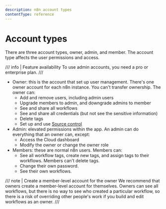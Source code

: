 ```yaml
---
description: n8n account types
contentType: reference
---
```


# Account types

There are three account types, owner, admin, and member. The account type affects the user permissions and access.

/// info | Feature availability
To use admin accounts, you need a pro or enterprise plan.
///

* Owner: this is the account that set up user management. There's one owner account for each n8n instance. You can't transfer ownership.
  The owner can:
    * Add and remove users, including admin users
	* Upgrade members to admin, and downgrade admins to member
    * See and share all workflows    
	* See and share all credentials (but not see the sensitive information)
	* Delete tags
	* Set up and use [Source control](/source-control-environments/)
* Admin: elevated permissions within the app.
  An admin can do everything that an owner can, except:
	* Access the Cloud dashboard
	* Modify the owner or change the owner role
* Members: these are normal n8n users.
  Members can:
    * See all workflow tags, create new tags, and assign tags to their workflows. Members can't delete tags.
    * Change their own password.
    * See their own workflows.

/// note | Create a member-level account for the owner
We recommend that owners create a member-level account for themselves. Owners can see all workflows, but there is no way to see who created a particular workflow, so there is a risk of overriding other people's work if you build and edit workflows as an owner.
///
